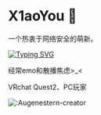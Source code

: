 # X1aoYou 👻 

一个热衷于网络安全的萌新。

[![Typing SVG](https://readme-typing-svg.herokuapp.com/?lines=是一名狂热的动漫爱好者，入宅十余年♥;同时也是一名信安爱好者、菜鸡)](https://git.io/typing-svg)

经常emo和散播焦虑>_<

VRchat Quest2、PC玩家


![:Augenestern-creator](https://count.getloli.com/get/@:Augenestern-creator?theme=gelbooru-h)



